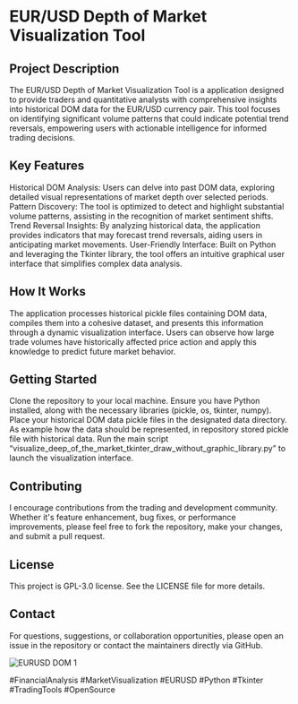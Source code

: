 # EUR/USD Depth of Market Visualization Tool

## Project Description
The EUR/USD Depth of Market Visualization Tool is a application designed to provide traders and quantitative analysts with comprehensive insights into historical DOM data for the EUR/USD currency pair. This tool focuses on identifying significant volume patterns that could indicate potential trend reversals, empowering users with actionable intelligence for informed trading decisions.

## Key Features
Historical DOM Analysis: Users can delve into past DOM data, exploring detailed visual representations of market depth over selected periods.
Pattern Discovery: The tool is optimized to detect and highlight substantial volume patterns, assisting in the recognition of market sentiment shifts.
Trend Reversal Insights: By analyzing historical data, the application provides indicators that may forecast trend reversals, aiding users in anticipating market movements.
User-Friendly Interface: Built on Python and leveraging the Tkinter library, the tool offers an intuitive graphical user interface that simplifies complex data analysis.

## How It Works
The application processes historical pickle files containing DOM data, compiles them into a cohesive dataset, and presents this information through a dynamic visualization interface. Users can observe how large trade volumes have historically affected price action and apply this knowledge to predict future market behavior.

## Getting Started
Clone the repository to your local machine.
Ensure you have Python installed, along with the necessary libraries (pickle, os, tkinter, numpy).
Place your historical DOM data pickle files in the designated data directory. As example how the data should be represented, in repository stored pickle file with historical data.
Run the main script “visualize_deep_of_the_market_tkinter_draw_without_graphic_library.py” to launch the visualization interface.

## Contributing
I encourage contributions from the trading and development community. Whether it's feature enhancement, bug fixes, or performance improvements, please feel free to fork the repository, make your changes, and submit a pull request.

## License
This project is GPL-3.0 license. See the LICENSE file for more details.

## Contact
For questions, suggestions, or collaboration opportunities, please open an issue in the repository or contact the maintainers directly via GitHub.

![EURUSD DOM 1](https://github.com/and-bar/visualize-deep-of-the-market/assets/58216241/674dbc69-bd1d-4a74-abca-7079dd2465ed)

#FinancialAnalysis #MarketVisualization #EURUSD #Python #Tkinter #TradingTools #OpenSource
